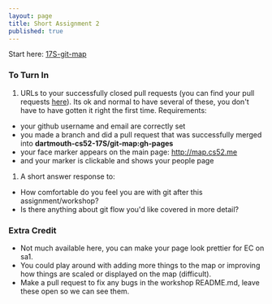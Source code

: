 ```yaml
---
layout: page
title: Short Assignment 2
published: true
---
```


Start here:
[17S-git-map](https://github.com/dartmouth-cs52-17S/git-map)


### To Turn In

1. URLs to your successfully closed pull requests (you can find your pull requests [here](https://github.com/dartmouth-cs52-17S/git-map/pulls?q=is%3Apr+is%3Aclosed)). Its ok and normal to have several of these, you don't have to have gotten it right the first time. Requirements:
  * your github username and email are correctly set
  * you made a branch and did a pull request that was successfully merged into **dartmouth-cs52-17S/git-map:gh-pages**
  * your face marker appears on the main page:  http://map.cs52.me
  * and your marker is clickable and shows your people page
1. A short answer response to:
  * How comfortable do you feel you are with git after this assignment/workshop?
  * Is there anything about git flow you'd like covered in more detail?

### Extra Credit

* Not much available here, you can make your page look prettier for EC on sa1.
* You could play around with adding more things to the map or improving how things are scaled or displayed on the map (difficult).
* Make a pull request to fix any bugs in the workshop README.md, leave these open so we can see them.
